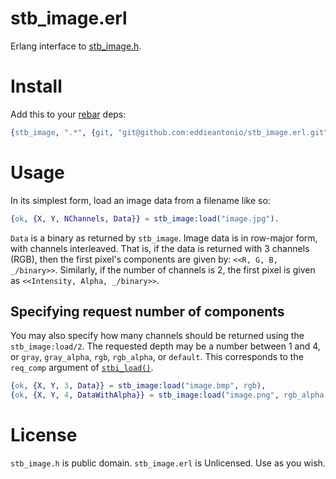 # stb_image.erl

Erlang interface to [stb_image.h](https://github.com/nothings/stb/blob/master/stb_image.h).

# Install

Add this to your [rebar](https://github.com/rebar/rebar/wiki/Getting-started) deps:
```erlang
{stb_image, ".*", {git, "git@github.com:eddieantonio/stb_image.erl.git", "v0.1.0"}}
```

# Usage

In its simplest form, load an image data from a filename like so:

```erlang
{ok, {X, Y, NChannels, Data}} = stb_image:load("image.jpg").
```

`Data` is a binary as returned by `stb_image`. Image data is in row-major
form, with channels interleaved. That is, if the data is returned with
3 channels (RGB), then the first pixel's components are given by:
`<<R, G, B, _/binary>>`. Similarly, if the number of channels is 2, the
first pixel is given as `<<Intensity, Alpha, _/binary>>`.

## Specifying request number of components

You may also specify how many channels should be returned using the
`stb_image:load/2`. The requested depth may be a number between 1 and 4,
or `gray`, `gray_alpha`, `rgb`, `rgb_alpha`, or `default`. This
corresponds to the `req_comp` argument of
[`stbi_load()`](https://github.com/eddieantonio/stb_image.erl/blob/master/c_src/stb_image.h#L227).

```erlang
{ok, {X, Y, 3, Data}} = stb_image:load("image.bmp", rgb),
{ok, {X, Y, 4, DataWithAlpha}} = stb_image:load("image.png", rgb_alpha).
```

# License

`stb_image.h` is public domain. `stb_image.erl` is Unlicensed. Use as
you wish.
